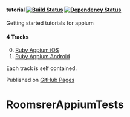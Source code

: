 #### tutorial [![Build Status](https://travis-ci.org/appium/tutorial.svg?branch=master)](https://travis-ci.org/appium/tutorial) [![Dependency Status](https://gemnasium.com/appium/tutorial.svg)](https://gemnasium.com/appium/tutorial)

Getting started tutorials for appium

#### 4 Tracks

0. [Ruby Appium iOS](/modules/en/source/appium/01_native_ios_automation)
0. [Ruby Appium Android](/modules/en/source/appium/02_native_android_automation)

Each track is self contained.

Published on [GitHub Pages](https://github.com/appium/tutorial/tree/gh-pages)
# RoomsrerAppiumTests
